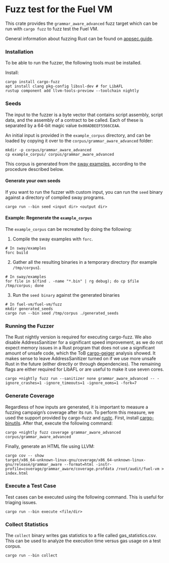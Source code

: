 # Fuzz test for the Fuel VM
This crate provides the `grammar_aware_advanced` fuzz target which can be run with `cargo fuzz` to fuzz test the Fuel VM.

General information about fuzzing Rust can be found on [appsec.guide](https://appsec.guide/docs/fuzzing/rust/cargo-fuzz/).

### Installation
To be able to run the fuzzer, the following tools must be installed.

Install:
```
cargo install cargo-fuzz
apt install clang pkg-config libssl-dev # for LibAFL
rustup component add llvm-tools-preview --toolchain nightly
```

### Seeds

The input to the fuzzer is a byte vector that contains script assembly, script data, and the assembly of a contract to be called. Each of these is separated by a 64-bit magic value `0x00ADBEEF5566CEAA`.

An initial input is provided in the `example_corpus` directory, and can be loaded by copying it over to the `corpus/grammar_aware_advanced` folder:

```
mkdir -p corpus/grammar_aware_advanced
cp example_corpus/ corpus/grammar_aware_advanced
```

This corpus is generated from the [sway examples](https://github.com/FuelLabs/sway/tree/master/examples), according to the procedure described below.

#### Generate your own seeds

If you want to run the fuzzer with custom input, you can run the `seed` binary against a directory of compiled sway programs.

```
cargo run --bin seed <input dir> <output dir>
```

#### Example: Regenerate the `example_corpus`
The `example_corpus` can be recreated by doing the following:

1. Compile the sway examples with `forc`.
```
# In sway/examples
forc build
```

2. Gather all the resulting binaries in a temporary directory (for example `/tmp/corpus`).
```
# In sway/examples
for file in $(find . -name "*.bin" | rg debug); do cp $file /tmp/corpus; done
```

3. Run the `seed binary` against the generated binaries
```
# In fuel-vm/fuel-vm/fuzz
mkdir generated_seeds
cargo run --bin seed /tmp/corpus ./generated_seeds
```

### Running the Fuzzer
The Rust nightly version is required for executing cargo-fuzz. We also disable AddressSanitizer for a significant speed improvement, as we do not expect memory issues in a Rust program that does not use a significant amount of unsafe code, which the ToB [cargo-geiger](https://github.com/rust-secure-code/cargo-geiger) analysis showed. It makes sense to leave AddressSanitizer turned on if we use more unsafe Rust in the future (either directly or through dependencies). The remaining flags are either required for LibAFL or are useful to make it use seven cores.
```
cargo +nightly fuzz run --sanitizer none grammar_aware_advanced -- -ignore_crashes=1 -ignore_timeouts=1 -ignore_ooms=1 -fork=7
```

### Generate Coverage
Regardless of how inputs are generated, it is important to measure a fuzzing campaign’s coverage after its run. To perform this measure, we used the support provided by cargo-fuzz and [rustc](https://doc.rust-lang.org/stable/rustc/instrument-coverage.html). First, install [cargo-binutils](https://github.com/rust-embedded/cargo-binutils#installation). After that, execute the following command:
```
cargo +nightly fuzz coverage grammar_aware_advanced corpus/grammar_aware_advanced
```
Finally, generate an HTML file using LLVM:

```
cargo cov -- show
target/x86_64-unknown-linux-gnu/coverage/x86_64-unknown-linux-gnu/release/grammar_aware --format=html -instr-profile=coverage/grammar_aware/coverage.profdata /root/audit/fuel-vm > index.html
```

### Execute a Test Case
Test cases can be executed using the following command. This is useful for triaging issues.
```
cargo run --bin execute <file/dir>
```

### Collect Statistics
The `collect` binary writes gas statistics to a file called gas_statistics.csv. This can be used to analyze the execution time versus gas usage on a test corpus.
```
cargo run --bin collect
```
